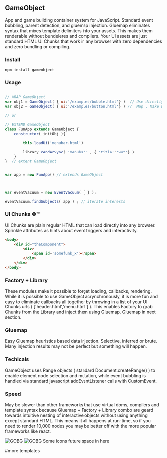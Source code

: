 
## GameObject 
App and game building container system for JavaScript. Standard event bubbling, parent detection, and gluemap injection. Gluemap eliminates syntax that mixes template delimiters into your assets. This makes them renderable without bundeleres and compilers. Your UI assets are just standard HTML UI Chunks that work in any browser with zero dependencies and zero bundling or compiling.


### Install
```shell
npm install gameobject 
```


### Usage
```javascript

// WRAP GameObject
var obj1 = GameObject( { ui:'/examples/bubble.html'} )  // Use directly to wrap working chunks of HTML UI. So fun. 
var obj2 = GameObject( { ui:'/examples/button.html'} ) //  Map , Make big projects fun. 

// or

// EXTEND GameObject
class FunApp extends GameObject {
    constructor( initObj ){
    
        this.loadUi('menubar.html')
        
        library.renderSync( 'menubar' , { 'title':'wut'} )
    }
}  // extent GameObject 


var app = new FunApp() // extends GameObject 



var eventVacuum = new EventVacuum( { } );

eventVacuum.findSubjects( app ) ; // iterate interests

```




### UI Chunks &copy;&trade;
UI Chunks are plain regular HTML that can load directly into any browser. Sprinkle attributes as hints about event triggers and interactivity.
```html
<body>
    <div id="theComponent">
        <div>
            <span id='somefunk_x'></span>
        </div>
    </div>
</body>
```


### Factory + Library
These modules make it possible to forget loading, callbacks, rendering. While it is possible to use GameObject acrynchronously, it is more fun and easy to eliminate callbacks all together by throwing in a list of your UI Chunks urls ( ['header.html','menu.html'] ).  This enables Factory to grab Chunks from the Library and inject them using Gluemap. Gluemap in next section.

### Gluemap
Easy Gluemap heuristics based data injection. Selective, inferred or brute. Many injection results may not be perfect but something will happen. 

### Techicals
GameObject uses Range objects ( standard Document.createRange() ) to enable element node selection and mutation, while event bubbling is handled via standard javascript addEventListener calls with CustomEvent. 

### Speed
May be slower than other frameworks that use virtual doms, compilers and template syntax because Gluemap + Factory + Library combo are geard towards intuitive nesting of interactive objects without using anything except standard HTML. This means it all happens at run-time, so if you need to render 10,000 nodes you may be better off with the more popular frameworks like react.


![GOBG](https://github.com/psytron/gameobject/raw/master/aux/gobg.png)
![GOBG](https://github.com/psytron/gameobject/raw/master/aux/gameobject_stripe.png)
Some icons future space in here

#more templates
